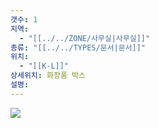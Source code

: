 ```yaml
---
갯수: 1
지역:
  - "[[../../ZONE/사무실|사무실]]"
종류: "[[../../TYPES/문서|문서]]"
위치:
  - "[[K-L]]"
상세위치: 화장품 박스
설명:
---
```

![](http://192.168.50.22/images/240821_IMG_0031.jpg)

